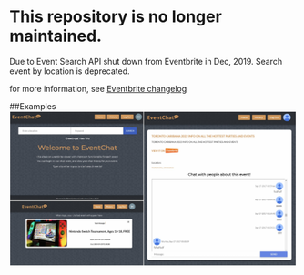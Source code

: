 # This repository is no longer maintained.

Due to Event Search API shut down from Eventbrite in Dec, 2019. Search event by location is deprecated.

for more information, see [Eventbrite changelog](https://www.eventbrite.com/platform/docs/changelog)


##Examples
![](https://github.com/haooowu/EventChat/blob/master/screenShots.png)

